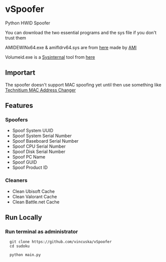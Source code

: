 # vSpoofer

Python HWID Spoofer

You can download the two essential programs and the sys file if you don't trust them

AMIDEWINx64.exe & amifldrv64.sys are from [here](https://download.schenker-tech.de/package/dmi-edit-efi-ami/) made by [AMI](https://www.ami.com/)

Volumeid.exe is a [Sysinternal](https://learn.microsoft.com/en-us/sysinternals/) tool from [here](https://learn.microsoft.com/en-us/sysinternals/downloads/volumeid)

## Importart

The spoofer doesn't support MAC spoofing yet until then use something like [Technitium MAC Address Changer](https://technitium.com/tmac/)

## Features

### Spoofers
- Spoof System UUID
- Spoof System Serial Number
- Spoof Baseboard Serial Number
- Spoof CPU Serial Number
- Spoof Disk Serial Number
- Spoof PC Name
- Spoof GUID
- Spoof Product ID

### Cleaners
- Clean Ubisoft Cache
- Clean Valorant Cache
- Clean Battle.net Cache

## Run Locally

### Run terminal as administrator

```batch
  git clone https://github.com/vincuska/vSpoofer
  cd sudoku
```

```batch
  python main.py
```
